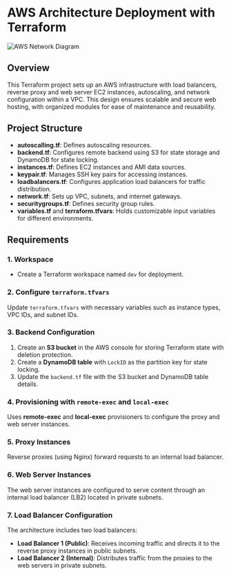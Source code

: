 # AWS Architecture Deployment with Terraform

![AWS Network Diagram](./AWS%20network%20diagram.png)

## Overview
This Terraform project sets up an AWS infrastructure with load balancers, reverse proxy and web server EC2 instances, autoscaling, and network configuration within a VPC. This design ensures scalable and secure web hosting, with organized modules for ease of maintenance and reusability.

## Project Structure

- **autoscalling.tf**: Defines autoscaling resources.
- **backend.tf**: Configures remote backend using S3 for state storage and DynamoDB for state locking.
- **instances.tf**: Defines EC2 instances and AMI data sources.
- **keypair.tf**: Manages SSH key pairs for accessing instances.
- **loadbalancers.tf**: Configures application load balancers for traffic distribution.
- **network.tf**: Sets up VPC, subnets, and internet gateways.
- **securitygroups.tf**: Defines security group rules.
- **variables.tf** and **terraform.tfvars**: Holds customizable input variables for different environments.

## Requirements

### 1. Workspace
- Create a Terraform workspace named `dev` for deployment.

### 2. Configure `terraform.tfvars`
Update `terraform.tfvars` with necessary variables such as instance types, VPC IDs, and subnet IDs.

### 3. Backend Configuration
1. Create an **S3 bucket** in the AWS console for storing Terraform state with deletion protection.
2. Create a **DynamoDB table** with `LockID` as the partition key for state locking.
3. Update the `backend.tf` file with the S3 bucket and DynamoDB table details.

### 4. Provisioning with `remote-exec` and `local-exec`
Uses **remote-exec** and **local-exec** provisioners to configure the proxy and web server instances.

### 5. Proxy Instances
Reverse proxies (using Nginx) forward requests to an internal load balancer.

### 6. Web Server Instances
The web server instances are configured to serve content through an internal load balancer (LB2) located in private subnets.

### 7. Load Balancer Configuration
The architecture includes two load balancers:

- **Load Balancer 1 (Public)**: Receives incoming traffic and directs it to the reverse proxy instances in public subnets.
- **Load Balancer 2 (Internal)**: Distributes traffic from the proxies to the web servers in private subnets.